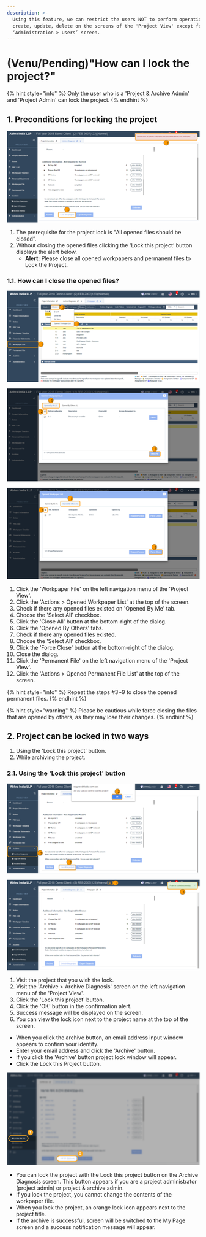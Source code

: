 ```yaml
---
description: >-
  Using this feature, we can restrict the users NOT to perform operations like
  create, update, delete on the screens of the 'Project View' except for the
  ‘Administration > Users’ screen.
---
```


# \(Venu/Pending\)"How can I lock the project?"

{% hint style="info" %}
Only the user who is a 'Project & Archive Admin' and 'Project Admin' can lock the project.
{% endhint %}

## 1. Preconditions for locking the project

![All opened files should be closed to lock the project.](../.gitbook/assets/prerequisites-for-locking-the-project-1.png)

1. The prerequisite for the project lock is "All opened files should be closed”.
2. Without closing the opened files clicking the 'Lock this project’ button displays the alert below.
   * **Alert:** Please close all opened workpapers and permanent files to Lock the Project.

### 1.1. How can I close the opened files?

![Click &apos;Workpaper File&apos; &amp;gt; Click &apos;Actions&apos; &amp;gt; Select &apos;Opened Workpaper List&apos;](../.gitbook/assets/prerequisites-for-locking-the-project-2.png)

![Click &apos;Opened By Me&apos; &amp;gt; Select all check-box &amp;gt; Click &apos;Close All&apos;](../.gitbook/assets/prerequisites-for-locking-the-project-3.png)

![Click &apos;Opened By Others&apos; &amp;gt; Select all check-box &amp;gt; Click &apos;Force Close&apos;](../.gitbook/assets/prerequisites-for-locking-the-project-4.png)

1. Click the 'Workpaper File' on the left navigation menu of the 'Project View'.
2. Click the 'Actions &gt; Opened Workpaper List' at the top of the screen.
3. Check if there any opened files existed on 'Opened By Me' tab.
4. Choose the 'Select All' checkbox.
5. Click the 'Close All' button at the bottom-right of the dialog.
6. Click the 'Opened By Others' tabs.
7. Check if there any opened files existed.
8. Choose the 'Select All' checkbox.
9. Click the 'Force Close' button at the bottom-right of the dialog.
10. Close the dialog.
11. Click the 'Permanent File' on the left navigation menu of the 'Project View'.
12. Click the 'Actions &gt; Opened Permanent File List' at the top of the screen.

{% hint style="info" %}
Repeat the steps \#3~9 to close the opened permanent files.
{% endhint %}

{% hint style="warning" %}
Please be cautious while force closing the files that are opened by others, as they may lose their changes.
{% endhint %}

## 2. Project can be locked in two ways

1. Using the 'Lock this project' button.
2. While archiving the project.

### 2.1. Using the 'Lock this project' button

![Project View &amp;gt; Archive menu &amp;gt; Archive Diagnosis menu &amp;gt; Lock this project button](../.gitbook/assets/lock-this-project.png)

![Project Lock icon is displayed next to the project name and all screens gets frozen](../.gitbook/assets/lock-this-project-1.png)

1. Visit the project that you wish the lock.
2. Visit the 'Archive &gt; Archive Diagnosis' screen on the left navigation menu of the 'Project View'.
3. Click the 'Lock this project' button.
4. Click the 'OK' button in the confirmation alert.
5. Success message will be displayed on the screen.
6. You can view the lock icon next to the project name at the top of the screen.

* When you click the archive button, an email address input window appears to confirm your identity.
* Enter your email address and click the 'Archive' button. 
* If you click the 'Archive' button project lock window will appear.
* Click the Lock this Project button.

![Project Home &amp;gt; Archive &amp;gt; Archive Diagnosis &amp;gt; Lock this project](../.gitbook/assets/12.png)

* You can lock the project with the Lock this project button on the Archive Diagnosis screen. This button appears if you are a project administrator \(project admin\) or project & archive admin. 
* If you lock the project, you cannot change the contents of the workpaper file. 
* When you lock the project, an orange lock icon appears next to the project title. 
* If the archive is successful, screen will be switched to the My Page screen and a success notification message will appear.


